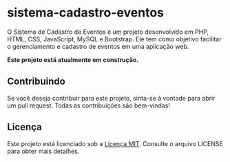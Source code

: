 # sistema-cadastro-eventos

O Sistema de Cadastro de Eventos é um projeto desenvolvido em PHP, HTML, CSS, JavaScript, MySQL e Bootstrap. Ele tem como objetivo facilitar o gerenciamento e cadastro de eventos em uma aplicação web.

**Este projeto está atualmente em construção.**

## Contribuindo

Se você deseja contribuir para este projeto, sinta-se à vontade para abrir um pull request. Todas as contribuições são bem-vindas!

## Licença

Este projeto está licenciado sob a [Licença MIT](https://github.com/olooeez/sistema-cadastro-eventos/blob/main/LICENSE). Consulte o arquivo LICENSE para obter mais detalhes.
